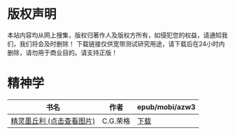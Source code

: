 # 版权声明

本站内容均从网上搜集，版权归著作人及版权方所有，如侵犯您的权益，请通知我们，我们将会及时删除！ 下载链接仅供宽带测试研究用途，请下载后在24小时内删除，请勿用于商业目的。请支持正版！

# 精神学

| 书名 | 作者 | epub/mobi/azw3 |
| --- | --- | --- |
| [精灵墨丘利 (点击查看图片)](https://www.dushupai.com/attachment/2024/06/10/db0fce452a80ab09.jpg) | C.G.荣格 | [下载](https://url89.ctfile.com/f/31084289-1356995449-ac39af?p=8866) |
